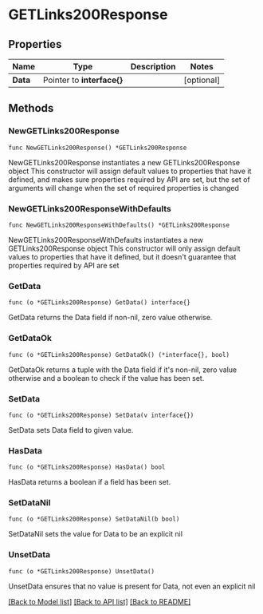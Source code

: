 # GETLinks200Response

## Properties

Name | Type | Description | Notes
------------ | ------------- | ------------- | -------------
**Data** | Pointer to **interface{}** |  | [optional] 

## Methods

### NewGETLinks200Response

`func NewGETLinks200Response() *GETLinks200Response`

NewGETLinks200Response instantiates a new GETLinks200Response object
This constructor will assign default values to properties that have it defined,
and makes sure properties required by API are set, but the set of arguments
will change when the set of required properties is changed

### NewGETLinks200ResponseWithDefaults

`func NewGETLinks200ResponseWithDefaults() *GETLinks200Response`

NewGETLinks200ResponseWithDefaults instantiates a new GETLinks200Response object
This constructor will only assign default values to properties that have it defined,
but it doesn't guarantee that properties required by API are set

### GetData

`func (o *GETLinks200Response) GetData() interface{}`

GetData returns the Data field if non-nil, zero value otherwise.

### GetDataOk

`func (o *GETLinks200Response) GetDataOk() (*interface{}, bool)`

GetDataOk returns a tuple with the Data field if it's non-nil, zero value otherwise
and a boolean to check if the value has been set.

### SetData

`func (o *GETLinks200Response) SetData(v interface{})`

SetData sets Data field to given value.

### HasData

`func (o *GETLinks200Response) HasData() bool`

HasData returns a boolean if a field has been set.

### SetDataNil

`func (o *GETLinks200Response) SetDataNil(b bool)`

 SetDataNil sets the value for Data to be an explicit nil

### UnsetData
`func (o *GETLinks200Response) UnsetData()`

UnsetData ensures that no value is present for Data, not even an explicit nil

[[Back to Model list]](../README.md#documentation-for-models) [[Back to API list]](../README.md#documentation-for-api-endpoints) [[Back to README]](../README.md)



